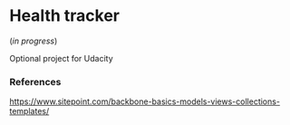 # Health tracker

  (_in progress_)

Optional project for Udacity


### References
https://www.sitepoint.com/backbone-basics-models-views-collections-templates/
